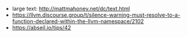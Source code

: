 * large text: http://mattmahoney.net/dc/text.html
* https://llvm.discourse.group/t/silence-warning-must-resolve-to-a-function-declared-within-the-llvm-namespace/2102
* https://abseil.io/tips/42

